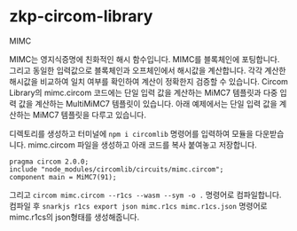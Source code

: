 # zkp-circom-library

MIMC

MIMC는 영지식증명에 친화적인 해시 함수입니다. MIMC를 블록체인에 포팅합니다. 그리고 동일한 입력값으로 블록체인과 오프체인에서 해시값을 계산합니다. 각각 계산한 해시값을 비교하여 일치 여부를 확인하여 계산이 정확한지 검증할 수 있습니다.
Circom Library의 mimc.circom 코드에는 단일 입력 값을 계산하는 MiMC7 템플릿과 다중 입력 값을 계산하는 MultiMiMC7 템플릿이 있습니다. 아래 예제에서는 단일 입력 값을 계산하는 MiMC7 템플릿을 다루고 있습니다.

디렉토리를 생성하고 터미널에 `npm i circomlib` 명령어를 입력하여 모듈을 다운받습니다.
mimc.circom 파일을 생성하고 아래 코드를 복사 붙여놓고 저장합니다.
```
pragma circom 2.0.0;
include "node_modules/circomlib/circuits/mimc.circom";
component main = MiMC7(91);
```
그리고 `circom mimc.circom --r1cs --wasm --sym -o .` 명령어로 컴파일합니다.
컴파일 후 `snarkjs r1cs export json mimc.r1cs mimc.r1cs.json` 명령어로 mimc.r1cs의 json형태를 생성해줍니다.